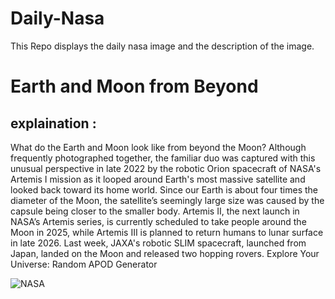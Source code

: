 # Daily-Nasa

This Repo displays the daily nasa image and the description of the image.

<!--NASA-->
# Earth and Moon from Beyond
## explaination :

What do the Earth and Moon look like from beyond the Moon? Although frequently photographed together, the familiar duo was captured with this unusual perspective in late 2022 by the robotic Orion spacecraft of NASA's Artemis I mission as it looped around Earth's most massive satellite and looked back toward its home world. Since our Earth is about four times the diameter of the Moon, the satellite’s seemingly large size was caused by the capsule being closer to the smaller body. Artemis II, the next launch in NASA’s Artemis series, is currently scheduled to take people around the Moon in 2025, while Artemis III is planned to return humans to lunar surface in late 2026. Last week,  JAXA's robotic SLIM spacecraft, launched from Japan, landed on the Moon and released two hopping rovers.   Explore Your Universe: Random APOD Generator

![NASA](https://apod.nasa.gov/apod/image/2401/EarthMoon_Artemis1Saunders_960.jpg)
<!--/NASA-->